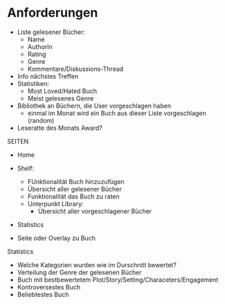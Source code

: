 # Anforderungen

- Liste gelesener Bücher:
    - Name
    - AuthorIn
    - Rating
    - Genre
    - Kommentare/Diskussions-Thread
- Info nächstes Treffen
- Statistiken:
    - Most Loved/Hated Buch
    - Meist gelesenes Genre
- Bibliothek an Büchern, die User vorgeschlagen haben
    - einmal im Monat wird ein Buch aus dieser Liste vorgeschlagen (random)
- Leseratte des Monats Award?


SEITEN
- Home
- Shelf: 
    - FUnktionalität Buch hinzuzufügen
    - Übersicht aller gelesener Bücher
    - Funktionalität das Buch zu raten
    - Unterpunkt Library: 
        - Übersicht aller vorgeschlagener Bücher
- Statistics

- Seite oder Overlay zu Buch

Statistics
- Welche Kategorien wurden wie im Durschnitt bewertet?
- Verteilung der Genre der gelesenen Bücher
- Buch mit bestbewertetem Plot/Story/Setting/Characeters/Engagement
- Kontroversestes Buch
- Beliebtestes Buch
